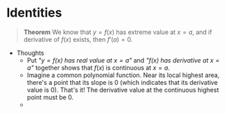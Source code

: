 # Identities
> **Theorem**
> We know that $y = f(x)$ has extreme value at $x = a$, and if derivative of $f(x)$ exists, then $f'(a) = 0$.

- Thoughts
	- Put *"$y = f(x)$ has real value at $x = a$"* and *"$f(x)$ has derivative at $x = a$"* together shows that $f(x)$ is continuous at $x = a$.
	- Imagine a common polynomial function. Near its local highest area, there's a point that its slope is 0 (which indicates that its derivative value is 0). That's it! The derivative value at the continuous highest point must be 0.
	- 
